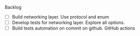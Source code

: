 Backlog

- [ ] Build networking layer. Use protocol and enum
- [ ] Develop tests for networking layer. Explore all options.
- [ ] Build tests automation on commit on github. GitHub actions
